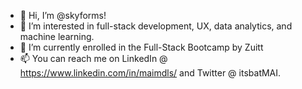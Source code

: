 - 👋 Hi, I’m @skyforms!
- 👀 I’m interested in full-stack development, UX, data analytics, and machine learning.
- 🌱 I’m currently enrolled in the Full-Stack Bootcamp by Zuitt
- 📫 You can reach me on LinkedIn @ https://www.linkedin.com/in/maimdls/ and Twitter @ itsbatMAI. 
